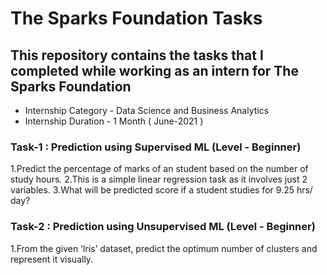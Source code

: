 # The Sparks Foundation Tasks
## This repository contains the tasks that I completed while working as an intern for The Sparks Foundation

- Internship Category - Data Science and Business Analytics
- Internship Duration - 1 Month ( June-2021 )

### Task-1 : Prediction using Supervised ML (Level - Beginner)

1.Predict the percentage of marks of an student based on the number of study hours.
2.This is a simple linear regression task as it involves just 2 variables.
3.What will be predicted score if a student studies for 9.25 hrs/ day?

### Task-2 : Prediction using Unsupervised ML (Level - Beginner)

1.From the given ‘Iris’ dataset, predict the optimum number of clusters and represent it visually.
 
 

